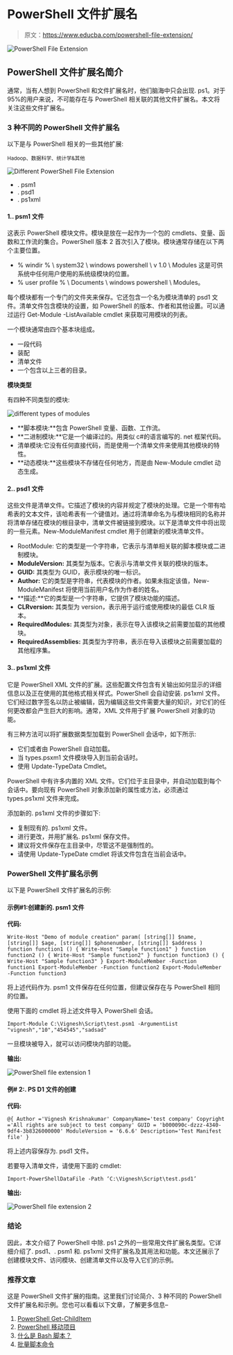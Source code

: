 # PowerShell 文件扩展名

> 原文：<https://www.educba.com/powershell-file-extension/>

![PowerShell File Extension](img/90405c6c74f1bf4179f778a3f2c45390.png)



## PowerShell 文件扩展名简介

通常，当有人想到 PowerShell 和文件扩展名时，他们脑海中只会出现. ps1。对于 95%的用户来说，不可能存在与 PowerShell 相关联的其他文件扩展名。本文将关注这些文件扩展名。

### 3 种不同的 PowerShell 文件扩展名

以下是与 PowerShell 相关的一些其他扩展:

<small>Hadoop、数据科学、统计学&其他</small>

![Different PowerShell File Extension](img/f7ee51fdfcba02a748b0cc1dfbb0621d.png)



*   . psm1
*   . psd1
*   . ps1xml

#### 1.. psm1 文件

这表示 PowerShell 模块文件。模块是放在一起作为一个包的 cmdlets、变量、函数和工作流的集合。PowerShell 版本 2 首次引入了模块。模块通常存储在以下两个主要位置。

*   % windir % \ system32 \ windows powershell \ v 1.0 \ Modules 这是可供系统中任何用户使用的系统级模块的位置。
*   % user profile % \ Documents \ windows powershell \ Modules。

每个模块都有一个专门的文件夹来保存。它还包含一个名为模块清单的 psd1 文件。清单文件包含模块的设置，如 PowerShell 的版本、作者和其他设置。可以通过运行 Get-Module -ListAvailable cmdlet 来获取可用模块的列表。

一个模块通常由四个基本块组成。

*   一段代码
*   装配
*   清单文件
*   一个包含以上三者的目录。

**模块类型**

有四种不同类型的模块:

![different types of modules](img/a52fba42299f372ecca292cb8a8fa05a.png)



*   **脚本模块:**包含 PowerShell 变量、函数、工作流。
*   **二进制模块:**它是一个编译过的。用类似 c#的语言编写的. net 框架代码。
*   清单模块:它没有任何直接代码，而是使用一个清单文件来使用其他模块的特性。
*   **动态模块:**这些模块不存储在任何地方，而是由 New-Module cmdlet 动态生成。

#### 2.. psd1 文件

这些文件是清单文件。它描述了模块的内容并规定了模块的处理。它是一个带有哈希表的文本文件，该哈希表有一个键值对。通过将清单命名为与模块相同的名称并将清单存储在模块的根目录中，清单文件被链接到模块。以下是清单文件中将出现的一些元素。New-ModuleManifest cmdlet 用于创建新的模块清单文件。

*   RootModule: 它的类型是一个字符串，它表示与清单相关联的脚本模块或二进制模块。
*   **ModuleVersion:** 其类型为版本。它表示与清单文件关联的模块的版本。
*   **GUID:** 其类型为 GUID，表示模块的唯一标识。
*   **Author:** 它的类型是字符串，代表模块的作者。如果未指定该值，New- ModuleManifest 将使用当前用户名作为作者的姓名。
*   **描述:**它的类型是一个字符串，它提供了模块功能的描述。
*   **CLRversion:** 其类型为 version，表示用于运行或使用模块的最低 CLR 版本。
*   **RequiredModules:** 其类型为对象，表示在导入该模块之前需要加载的其他模块。
*   **RequiredAssemblies:** 其类型为字符串，表示在导入该模块之前需要加载的其他程序集。

#### 3.. ps1xml 文件

它是 PowerShell XML 文件的扩展。这些配置文件包含有关输出如何显示的详细信息以及正在使用的其他格式相关样式。PowerShell 会自动安装. ps1xml 文件。它们经过数字签名以防止被编辑，因为编辑这些文件需要大量的知识，对它们的任何更改都会产生巨大的影响。通常，XML 文件用于扩展 PowerShell 对象的功能。

有三种方法可以将扩展数据类型加载到 PowerShell 会话中，如下所示:

*   它们或者由 PowerShell 自动加载。
*   当 types.psxm1 文件模块导入到当前会话时。
*   使用 Update-TypeData Cmdlet。

PowerShell 中有许多内置的 XML 文件。它们位于主目录中，并自动加载到每个会话中。要向现有 PowerShell 对象添加新的属性或方法，必须通过 types.ps1xml 文件来完成。

添加新的. ps1xml 文件的步骤如下:

*   复制现有的. ps1xml 文件。
*   进行更改，并用扩展名. ps1xml 保存文件。
*   建议将文件保存在主目录中，尽管这不是强制性的。
*   请使用 Update-TypeDate cmdlet 将该文件包含在当前会话中。

### PowerShell 文件扩展名示例

以下是 PowerShell 文件扩展名的示例:

#### 示例#1:创建新的. psm1 文件

**代码:**

`Write-Host "Demo of module creation"
param(
[string[]] $name,
[string[]] $age,
[string[]] $phonenumber,
[string[]] $address
)
function function1 ()
{
Write-Host "Sample function1"
}
function function2 ()
{
Write-Host "Sample function2"
}
function function3 ()
{
Write-Host "Sample function3"
}
Export-ModuleMember -Function function1
Export-ModuleMember -Function function2
Export-ModuleMember -Function function3`

将上述代码作为. psm1 文件保存在任何位置，但建议保存在与 PowerShell 相同的位置。

使用下面的 cmdlet 将上述文件导入 PowerShell 会话。

`Import-Module C:\Vignesh\Script\test.psm1 -ArgumentList "vignesh","10","454545","sadsad"`

一旦模块被导入，就可以访问模块内部的功能。

**输出:**

![PowerShell file extension 1](img/64520413bd800eb3dc5a48519e81b358.png)



#### 例# 2:**. PS D1 文件的创建**

**代码:**

`@{
Author ='Vignesh Krishnakumar'
CompanyName='test company'
Copyright ='All rights are subject to test company'
GUID = 'b000090c-dzzz-4340-9df4-3b8326000000'
ModuleVersion = '6.6.6'
Description='Test Manifest file'
}`

将上述内容保存为. psd1 文件。

若要导入清单文件，请使用下面的 cmdlet:

`Import-PowerShellDataFile -Path ‘C:\Vignesh\Script\test.psd1’`

**输出:**

![PowerShell file extension 2](img/334c1e9c41e7344ffb43ea72a1ad15ec.png)



### 结论

因此，本文介绍了 PowerShell 中除. ps1 之外的一些常用文件扩展名类型。它详细介绍了. psd1、. psm1 和. ps1xml 文件扩展名及其用法和功能。本文还展示了创建模块文件、访问模块、创建清单文件以及导入它们的示例。

### 推荐文章

这是 PowerShell 文件扩展的指南。这里我们讨论简介、3 种不同的 PowerShell 文件扩展名和示例。您也可以看看以下文章，了解更多信息–

1.  [PowerShell Get-ChildItem](https://www.educba.com/powershell-get-childitem/)
2.  [PowerShell 移动项目](https://www.educba.com/powershell-move-item/)
3.  [什么是 Bash 脚本？](https://www.educba.com/what-is-bash-scripting/)
4.  [批量脚本命令](https://www.educba.com/batch-scripting-commands/)






